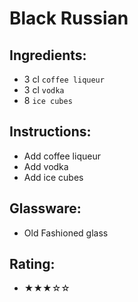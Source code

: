 # Black Russian

## Ingredients:
- 3 cl `coffee liqueur`
- 3 cl `vodka`
- 8 `ice cubes`

## Instructions:
- Add coffee liqueur
- Add vodka
- Add ice cubes

## Glassware:
- Old Fashioned glass

## Rating:
- ★★★☆☆
